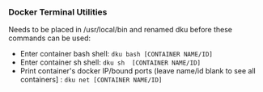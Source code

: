 ### Docker Terminal Utilities

Needs to be placed in /usr/local/bin and renamed dku before these commands can be used:
- Enter container bash shell: `dku bash [CONTAINER NAME/ID]`
- Enter container sh shell: `dku sh  [CONTAINER NAME/ID]`
- Print container's docker IP/bound ports (leave name/id blank to see all containers] : `dku net [CONTAINER NAME/ID]`
